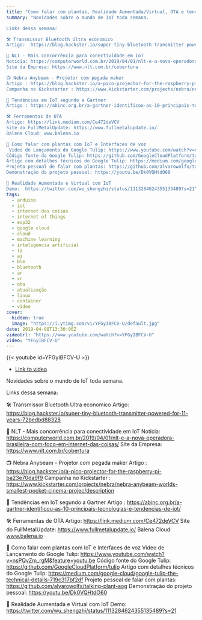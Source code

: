 ```yaml
---
title: "Como falar com plantas, Realidade Aumentada/Virtual, OTA e tendências em IoT - Novidades IoT #6"
summary: "Novidades sobre o mundo de IoT toda semana.

Links dessa semana:

🛠 Transmissor Bluetooth Ultra economico
Artigo:  https://blog.hackster.io/super-tiny-bluetooth-transmitter-powered-for-11-years-72bedbd88328

📲 NLT - Mais concorrência para conectividade em IoT
Notícia: https://computerworld.com.br/2019/04/01/nlt-e-a-nova-operadora-brasileira-com-foco-em-internet-das-coisas/
Site da Empresa: https://www.nlt.com.br/cobertura

📺 Nebra Anybeam - Projetor com pegada maker
Artigo : https://blog.hackster.io/a-pico-projector-for-the-raspberry-pi-ba23e70da9f9
Campanha no Kickstarter : https://www.kickstarter.com/projects/nebra/nebra-anybeam-worlds-smallest-pocket-cinema-projec/description

📰 Tendências em IoT segundo a Gartner
Artigo : https://abinc.org.br/a-gartner-identificou-as-10-principais-tecnologias-e-tendencias-de-iot/

🛠 Ferramentas de OTA 
Artigo: https://link.medium.com/Ce472deVCV
Site do FullMetalUpdate: https://www.fullmetalupdate.io/
Balena Cloud: www.balena.io

🌷 Como falar com plantas com IoT e Interfaces de voz
 Video de Lançamento do Google Tulip: https://www.youtube.com/watch?v=nsPQvZm_rgM&feature=youtu.be
Código fonte do Google Tulip: https://github.com/GoogleCloudPlatform/tulip
Artigo com detalhes técnicos do Google Tulip: https://medium.com/google-cloud/google-tulip-the-technical-details-719c317bf2df
Projeto pessoal de falar com plantas: https://github.com/alvarowolfx/talking-plant-aog
Demonstração do projeto pessoal: https://youtu.be/Dk0VQHtdO60

🤖 Realidade Aumentada e Virtual com IoT
Demo:  https://twitter.com/wu_shengzhi/status/1113284624355135489?s=21"
tags:
  - arduino
  - iot
  - internet das coisas
  - internet of things
  - esp32
  - google cloud
  - cloud
  - machine learning
  - inteligencia artificial
  - ia
  - ai
  - ble
  - bluetooth
  - ar
  - vr
  - ota
  - atualização
  - linux
  - container
  - video
cover:
  hidden: true
  image: "https://i.ytimg.com/vi/YFGyIBFCV-U/default.jpg"
date: 2019-04-08T13:30:00Z
videoUrl: "https://www.youtube.com/watch?v=YFGyIBFCV-U"
video: "YFGyIBFCV-U"
---
```


<!-- truncate -->

{{< youtube id=YFGyIBFCV-U >}}

- [Link to video](https://www.youtube.com/watch?v=YFGyIBFCV-U)

Novidades sobre o mundo de IoT toda semana.

Links dessa semana:

🛠 Transmissor Bluetooth Ultra economico
Artigo:  https://blog.hackster.io/super-tiny-bluetooth-transmitter-powered-for-11-years-72bedbd88328

📲 NLT - Mais concorrência para conectividade em IoT
Notícia: https://computerworld.com.br/2019/04/01/nlt-e-a-nova-operadora-brasileira-com-foco-em-internet-das-coisas/
Site da Empresa: https://www.nlt.com.br/cobertura

📺 Nebra Anybeam - Projetor com pegada maker
Artigo : https://blog.hackster.io/a-pico-projector-for-the-raspberry-pi-ba23e70da9f9
Campanha no Kickstarter : https://www.kickstarter.com/projects/nebra/nebra-anybeam-worlds-smallest-pocket-cinema-projec/description

📰 Tendências em IoT segundo a Gartner
Artigo : https://abinc.org.br/a-gartner-identificou-as-10-principais-tecnologias-e-tendencias-de-iot/

🛠 Ferramentas de OTA 
Artigo: https://link.medium.com/Ce472deVCV
Site do FullMetalUpdate: https://www.fullmetalupdate.io/
Balena Cloud: www.balena.io

🌷 Como falar com plantas com IoT e Interfaces de voz
 Video de Lançamento do Google Tulip: https://www.youtube.com/watch?v=nsPQvZm_rgM&feature=youtu.be
Código fonte do Google Tulip: https://github.com/GoogleCloudPlatform/tulip
Artigo com detalhes técnicos do Google Tulip: https://medium.com/google-cloud/google-tulip-the-technical-details-719c317bf2df
Projeto pessoal de falar com plantas: https://github.com/alvarowolfx/talking-plant-aog
Demonstração do projeto pessoal: https://youtu.be/Dk0VQHtdO60

🤖 Realidade Aumentada e Virtual com IoT
Demo:  https://twitter.com/wu_shengzhi/status/1113284624355135489?s=21
